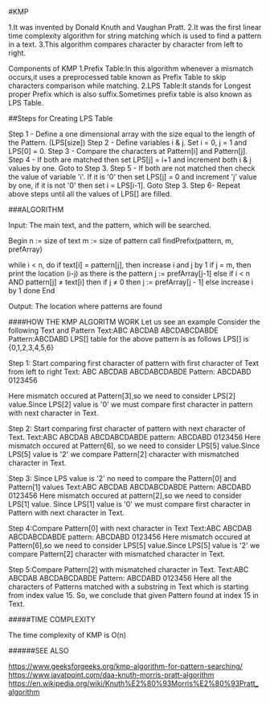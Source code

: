 #KMP

1.It was invented by Donald Knuth and Vaughan Pratt.
2.It was the first linear time complexity algorithm for string matching which is used to find a pattern in a text.
3.This algorithm compares character by character from left to right.

Components of KMP
1.Prefix Table:In this algorithm whenever a mismatch occurs,it uses a preprocessed table known as Prefix Table to skip characters comparison while matching.
2.LPS Table:It stands for Longest proper Prefix which is also suffix.Sometimes prefix table is also known as LPS Table.
 
##Steps for Creating LPS Table 

Step 1 - Define a one dimensional array with the size equal to the length of the Pattern. (LPS[size])
Step 2 - Define variables i & j. Set i = 0, j = 1 and LPS[0] = 0.
Step 3 - Compare the characters at Pattern[i] and Pattern[j].
Step 4 - If both are matched then set LPS[j] = i+1 and increment both i & j values by one. Goto to Step 3.
Step 5 - If both are not matched then check the value of variable 'i'. If it is '0' then set LPS[j] = 0 and increment 'j' value by one, if it is not '0' then set i = LPS[i-1]. Goto Step 3.
Step 6- Repeat above steps until all the values of LPS[] are filled.


###ALGORITHM

Input: The main text, and the pattern, which will be searched.

Begin
   n := size of text
   m := size of pattern
   call findPrefix(pattern, m, prefArray)

   while i < n, do
      if text[i] = pattern[j], then
         increase i and j by 1
      if j = m, then
         print the location (i-j) as there is the pattern
         j := prefArray[j-1]
      else if i < n AND pattern[j] ≠ text[i] then
         if j ≠ 0 then
            j := prefArray[j - 1]
         else
            increase i by 1
   done
End

Output: The location where patterns are found


####HOW THE KMP ALGORITM WORK
Let us see an example
Consider the following Text and Pattern
                  Text:ABC ABCDAB ABCDABCDABDE
                  Pattern:ABCDABD
    LPS[] table for the above pattern is as follows
                  LPS[] is {0,1,2,3,4,5,6}

Step 1: Start comparing first character of pattern with first character of Text from left to right
        Text: ABC ABCDAB ABCDABCDABDE
     Pattern: ABCDABD
              0123456

Here mismatch occured at Pattern[3],so we need to consider LPS[2] value.Since LPS[2] value is '0' we must compare first character in pattern with next character in Text.

Step 2: Start comparing first character of pattern with next character of Text.
        Text:ABC ABCDAB ABCDABCDABDE
     pattern:    ABCDABD
                 0123456
Here mismatch occured at Pattern[6], so we need to consider LPS[5] value.Since LPS[5] value is '2' we compare Pattern[2] character with mismatched character in Text.

Step 3: Since LPS value is '2' no need to compare the Pattern[0] and Pattern[1] values
        Text:ABC ABCDAB ABCDABCDABDE
     Pattern:        ABCDABD
                     0123456
Here mismatch occured at pattern[2],so we need to consider LPS[1] value. Since LPS[1] value is  '0' we must compare first character in Pattern with next character in Text. 

Step 4:Compare Pattern[0] with next character in Text
       Text:ABC ABCDAB ABCDABCDABDE
       pattern:        ABCDABD
                       0123456
Here mismatch occured at Pattern[6],so we need to consider LPS[5] value.Since LPS[5] value is '2' we compare Pattern[2] character with mismatched character in Text.

Step 5:Compare Pattern[2] with mismatched character in Text.
       Text:ABC ABCDAB ABCDABCDABDE
       Pattern:            ABCDABD
                           0123456
Here all the characters of Patterns matched with a substring in Text which is starting from index value 15.
So, we conclude that given Pattern found at index 15 in Text.



#####TIME COMPLEXITY

The time complexity of KMP  is O(n)


######SEE ALSO

https://www.geeksforgeeks.org/kmp-algorithm-for-pattern-searching/
https://www.javatpoint.com/daa-knuth-morris-pratt-algorithm
https://en.wikipedia.org/wiki/Knuth%E2%80%93Morris%E2%80%93Pratt_algorithm